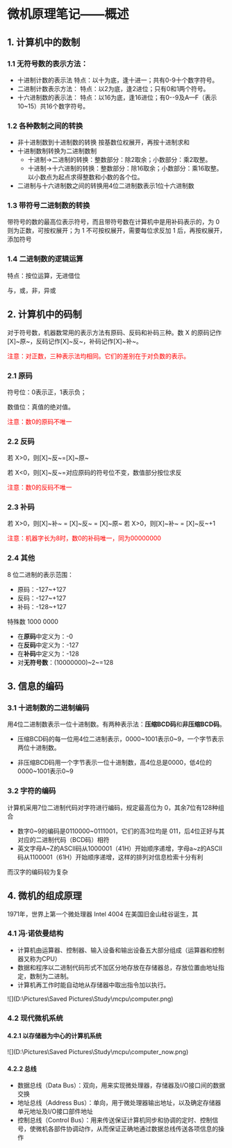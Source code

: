 # 微机原理笔记——概述

## 1. 计算机中的数制

### 1.1 无符号数的表示方法：
+ 十进制计数的表示法
  特点：以十为底，逢十进一；共有0-9十个数字符号。
+ 二进制计数表示方法：
  特点：以2为底，逢2进位；只有0和1两个符号。
+ 十六进制数的表示法：
  特点：以16为底，逢16进位；有0--9及A—F（表示10~15）共16个数字符号。

### 1.2 各种数制之间的转换

+ 非十进制数到十进制数的转换
  按基数位权展开，再按十进制求和
+ 十进制数制转换为二进制数制
  + 十进制→二进制的转换：整数部分：除2取余；小数部分：乘2取整。
  + 十进制→十六进制的转换：整数部分：除16取余；小数部分：乘16取整。
    以小数点为起点求得整数和小数的各个位。
+ 二进制与十六进制数之间的转换用4位二进制数表示1位十六进制数

### 1.3 带符号二进制数的转换

带符号的数的最高位表示符号，而且带符号数在计算机中是用补码表示的，为 0 则为正数，可按权展开；为 1 不可按权展开，需要每位求反加 1 后，再按权展开，添加符号

### 1.4 二进制数的逻辑运算

特点：按位运算，无进借位

与，或，非，异或

## 2. 计算机中的码制

对于符号数，机器数常用的表示方法有原码、反码和补码三种。数 X 的原码记作[X]~原~，反码记作[X]~反~，补码记作[X]~补~。

<font color="red"> 注意：对正数，三种表示法均相同。它们的差别在于对负数的表示。 </font>

### 2.1 原码

符号位：0表示正，1表示负；

数值位：真值的绝对值。

<font color="red">注意：数0的原码不唯一</font>

### 2.2 反码

若 X>0，则[X]~反~=[X]~原~

若 X<0，则[X]~反~=对应原码的符号位不变，数值部分按位求反

<font color="red">注意：数0的反码不唯一</font>

### 2.3 补码

若 X>0，则[X]~补~ = [X]~反~ = [X]~原~
若 X>0，则[X]~补~ = [X]~反~+1

<font color="red">注意：机器字长为8时，数0的补码唯一，同为00000000</font>

### 2.4 其他

8 位二进制的表示范围：

+ 原码：-127~+127
+ 反码：-127~+127
+ 补码：-128~+127

特殊数 1000 0000

+ 在**原码**中定义为：-0
+ 在**反码**中定义为：-127
+ 在**补码**中定义为：-128
+ 对**无符号数**：(10000000)~2~=128

## 3. 信息的编码

### 3.1 十进制数的二进制编码

用4位二进制数表示一位十进制数。有两种表示法：**压缩BCD码**和**非压缩BCD码**。

+ 压缩BCD码的每一位用4位二进制表示，0000\~1001表示0\~9，一个字节表示两位十进制数。

+ 非压缩BCD码用一个字节表示一位十进制数，高4位总是0000，低4位的0000\~1001表示0\~9

### 3.2 字符的编码

计算机采用7位二进制代码对字符进行编码，规定最高位为 0，其余7位有128种组合

+ 数字0\~9的编码是0110000\~0111001，它们的高3位均是 011，后4位正好与其对应的二进制代码（BCD码）相符
+ 英文字母A\~Z的ASCII码从1000001（41H）开始顺序递增，字母a\~z的ASCII码从1100001（61H）开始顺序递增，这样的排列对信息检索十分有利

而汉字的编码较为复杂

## 4. 微机的组成原理

1971年，世界上第一个微处理器 Intel 4004 在美国旧金山硅谷诞生，其 

### 4.1 冯·诺依曼结构

+ 计算机由运算器、控制器、输入设备和输出设备五大部分组成（运算器和控制器又称为CPU）
+ 数据和程序以二进制代码形式不加区分地存放在存储器总，存放位置由地址指定，数制为二进制。
+ 计算机再工作时能自动地从存储器中取出指令加以执行。

![](D:\Pictures\Saved Pictures\Study\mcpu\computer.png)


### 4.2 现代微机系统

#### 4.2.1 以存储器为中心的计算机系统

![](D:\Pictures\Saved Pictures\Study\mcpu\computer_now.png)

#### 4.2.2 总线

+ 数据总线（Data Bus）：双向，用来实现微处理器，存储器及I/O接口间的数据交换
+ 地址总线（Address Bus）：单向，用于微处理器输出地址，以及确定存储器单元地址及I/O接口部件地址
+ 控制总线（Control Bus）：用来传送保证计算机同步和协调的定时、控制信号，使微机各部件协调动作，从而保证正确地通过数据总线传送各项信息的操作

